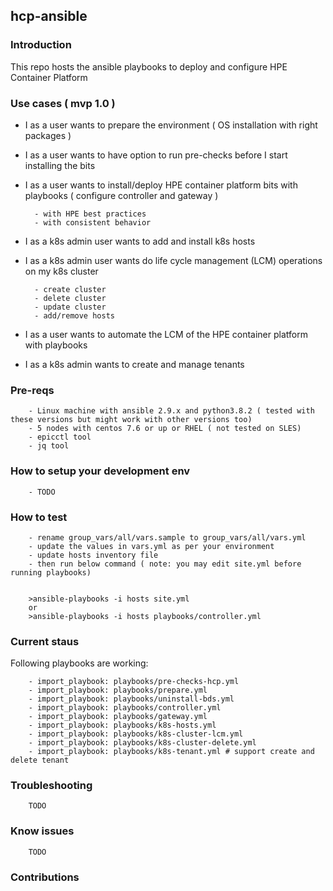 ## hcp-ansible

### Introduction
This repo hosts the ansible playbooks to deploy and configure HPE Container Platform

### Use cases ( mvp 1.0 )
  - I as a user wants to prepare the environment ( OS installation with right packages )
  - I as a user wants to have option to run pre-checks before I start installing the bits
  - I as a user wants to install/deploy HPE container platform bits with playbooks ( configure controller and gateway )

          - with HPE best practices
          - with consistent behavior
  - I as a k8s admin user wants to add and install k8s hosts
  - I as a k8s admin user wants do life cycle management (LCM) operations on my k8s cluster
  
          - create cluster
          - delete cluster
          - update cluster
          - add/remove hosts
  - I as a user wants to automate the LCM of the HPE container platform with playbooks
  - I as a k8s admin wants to create and manage tenants

### Pre-reqs
        - Linux machine with ansible 2.9.x and python3.8.2 ( tested with these versions but might work with other versions too)
        - 5 nodes with centos 7.6 or up or RHEL ( not tested on SLES)
        - epicctl tool
        - jq tool

### How to setup your development env
        - TODO
### How to test
        - rename group_vars/all/vars.sample to group_vars/all/vars.yml
        - update the values in vars.yml as per your environment
        - update hosts inventory file
        - then run below command ( note: you may edit site.yml before running playbooks)

        
        >ansible-playbooks -i hosts site.yml
        or
        >ansible-playbooks -i hosts playbooks/controller.yml
        
### Current staus

Following playbooks are working:

        - import_playbook: playbooks/pre-checks-hcp.yml
        - import_playbook: playbooks/prepare.yml
        - import_playbook: playbooks/uninstall-bds.yml
        - import_playbook: playbooks/controller.yml
        - import_playbook: playbooks/gateway.yml
        - import_playbook: playbooks/k8s-hosts.yml
        - import_playbook: playbooks/k8s-cluster-lcm.yml
        - import_playbook: playbooks/k8s-cluster-delete.yml
        - import_playbook: playbooks/k8s-tenant.yml # support create and delete tenant

### Troubleshooting
        TODO
### Know issues
        TODO

### Contributions



